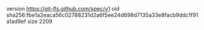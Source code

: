 version https://git-lfs.github.com/spec/v1
oid sha256:fbe1a2eaca56c02788231d2a6f5ee24d698d7135a33e8facb9ddc1f91a1ad9ef
size 2209
